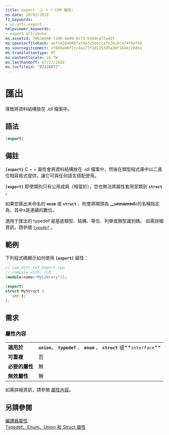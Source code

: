 ```yaml
---
title: export （c + + COM 屬性）
ms.date: 10/02/2018
f1_keywords:
- vc-attr.export
helpviewer_keywords:
- export attribute
ms.assetid: 70b3e848-fad6-4e09-8c72-be60ca72a4df
ms.openlocfilehash: ae7c426466bfaf4a325ba1cafe30c8ca74f8ef95
ms.sourcegitcommit: 1f009ab0f2cc4a177f2d1353d5a38f164612bdb1
ms.translationtype: MT
ms.contentlocale: zh-TW
ms.lasthandoff: 07/27/2020
ms.locfileid: "87228072"
---
```

# <a name="export"></a>匯出

導致將資料結構放在 .idl 檔案中。

## <a name="syntax"></a>語法

```cpp
[export]
```

## <a name="remarks"></a>備註

**`[export]`** C + + 屬性會將資料結構放在 .idl 檔案中，然後在類型程式庫中以二進位相容格式提供，讓它可與任何語言搭配使用。

**`[export]`** 即使類別只有公用成員（相當於），您也無法將屬性套用至類別 **`struct`** 。

如果您匯出未命名的 **`enum`** 或 **`struct`** ，則會將開頭為 **__unnamed**<em>x</em>的名稱指定為，其中*x*是連續的數位。

適用于匯出的 typedef 是基底類型、結構、等位、列舉或類型識別碼。  如需詳細資訊，請參閱 [`typedef`](/windows/win32/Midl/typedef) 。

## <a name="example"></a>範例

下列程式碼顯示如何使用 **`[export]`** 屬性：

```cpp
// cpp_attr_ref_export.cpp
// compile with: /LD
[module(name="MyLibrary")];

[export]
struct MyStruct {
   int i;
};
```

## <a name="requirements"></a>需求

### <a name="attribute-context"></a>屬性內容

|||
|-|-|
|**適用於**|**`union`**、 **`typedef`** 、 **`enum`** 、 **`struct`** 或**`interface`**|
|**可重複**|否|
|**必要的屬性**|無|
|**無效屬性**|無|

如需詳細資訊，請參閱 [屬性內容](cpp-attributes-com-net.md#contexts)。

## <a name="see-also"></a>另請參閱

[編譯器屬性](compiler-attributes.md)<br/>
[Typedef、Enum、Union 和 Struct 屬性](typedef-enum-union-and-struct-attributes.md)
